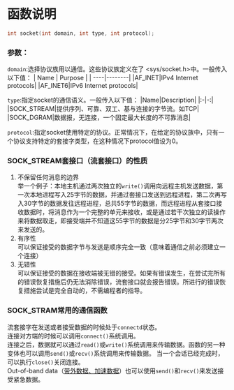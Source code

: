 函数说明
==

```cpp
int socket(int domain, int type, int protocol);
```
### 参数：  
`domain`:选择协议族用以通信。这些协议族定义在了 <sys/socket.h>中。一般传入以下值：
| Name | Purpose | 
| ----|--------|
|AF_INET|IPv4 Internet protocols|
|AF_INET6|IPv6 Internet protocols|

`type`:指定socket的通信语义。一般传入以下值：
|Name|Description|
|:-|-:|
|SOCK_STREAM|提供序列、可靠、双工、基与连接的字节流。如TCP|
|SOCK_DGRAM|数据报，无连接，一个固定最大长度的不可靠消息|

`protocol`:指定socket使用特定的协议。正常情况下，在给定的协议族中，只有一个协议支持特定的套接字类型，在这种情况下protocol值设为0。

### SOCK_STREAM套接口（流套接口）的性质  
1. 不保留任何消息的边界  
举一个例子：本地主机通过两次独立的`write()`调用向远程主机发送数据，第一次本地进程写入25字节的数据，并通过套接口发送到远程进程，第二次再写入30字节的数据发往远程进程，总共55字节的数据，而远程进程从套接口接收数据时，将消息作为一个完整的单元来接收，或是通过若干次独立的读操作来将数据取走，即接受端并不知道这55字节的数据是分25字节和30字节两次来发送的。  
2. 有序性  
可以保证接受的数据字节与发送是顺序完全一致（意味着通信之前必须建立一个连接）
3. 无错性  
可以保证接受的数据在接收端被无错的接受。如果有错误发生，在尝试完所有的错误恢复措施后仍无法消除错误，流套接口就会报告错误。所进行的错误恢复措施尝试是完全自动的，不需编程者的指导。

### SOCK_STRAM常用的通信函数
流套接字在发送或者接受数据的时候处于`connectd`状态。  
连接对方端的时候可以调用`connect()`系统调用。  
连接之后，数据就可以通过`read()`或`write()`系统调用来传输数据。函数的另一种变体也可以调用`send()`或`recv()`系统调用来传输数据。 
当一个会话已经完成时，可以执行`close()`关闭连接。  
Out-of-band data（[带外数据、加速数据](https://blog.csdn.net/yejing_utopia/article/details/45154159 "解释")）也可以使用`send()`和`recv()`来发送接受紧急数据。 



